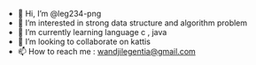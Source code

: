 - 👋 Hi, I’m @leg234-png
- 👀 I’m interested in strong data structure and algorithm problem
- 🌱 I’m currently learning language c , java
- 💞️ I’m looking to collaborate on kattis
- 📫 How to reach me : wandjilegentia@gmail.com
